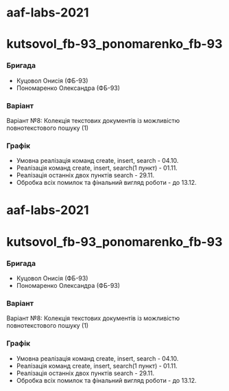 
# aaf-labs-2021
# kutsovol_fb-93_ponomarenko_fb-93
  ### Бригада
* Куцовол Онисія (ФБ-93)
* Пономаренко Олександра (ФБ-93)

### Варіант
Варіант №8: Колекція текстових документів із можливістю повнотекстового пошуку (1)

### Графік
* Умовна реалізація команд create, insert, search - 04.10.
* Реалізація команд create, insert, search(1 пункт) - 01.11.
* Реалізація останніх двох пунктів search - 29.11.
* Обробка всіх помилок та фінальний вигляд роботи - до 13.12.

# aaf-labs-2021
# kutsovol_fb-93_ponomarenko_fb-93
  ### Бригада
* Куцовол Онисія (ФБ-93)
* Пономаренко Олександра (ФБ-93)

### Варіант
Варіант №8: Колекція текстових документів із можливістю повнотекстового пошуку (1)

### Графік
* Умовна реалізація команд create, insert, search - 04.10.
* Реалізація команд create, insert, search(1 пункт) - 01.11.
* Реалізація останніх двох пунктів search - 29.11.
* Обробка всіх помилок та фінальний вигляд роботи - до 13.12.

